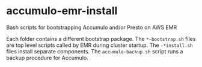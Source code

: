 # accumulo-emr-install
Bash scripts for bootstrapping Accumulo and/or Presto on AWS EMR

 Each folder contains a different bootstrap package. The `*-bootstrap.sh` files are top level scripts called by EMR
 during cluster startup. The `-*install.sh` files install separate components. The `accumulo-backup.sh` script runs a 
 backup procedure for Accumulo.  